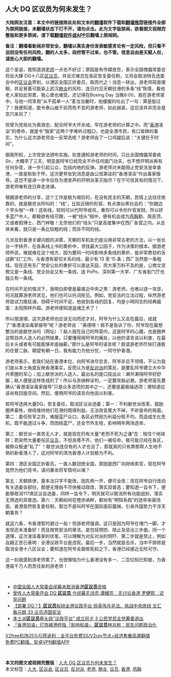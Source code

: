  <h2>人大 DQ 区议员为何未发生？</h2> <p class="notice"><b>大陆网友注意：本文中的链接除此处和文末的<a href="https://github.com/bannedbook/fanqiang" >翻墙</a>软件下载和<a href="https://github.com/killgcd/justmysocks/blob/master/README.md">翻墙推荐</a>链接外全部为禁网链接，未翻墙状态下打不开，请勿点击。此为文字版禁闻，欲看图文视频完整版和更多禁闻，请下载<a href="https://github.com/bannedbook/fanqiang">翻墙软件或APP</a>后翻墙上禁闻网。</p><p>备注：翻墙看新闻非常安全，翻墙以真实身份发表敏感言论有一定风险，但只看不说则没有任何风险，翻的人太多，政府管不过来，也不管。信息自由是天赋人权，请放心大胆的翻墙。</b></p>  <div class="entry">  <p>这个圣诞，我知道游<a href="https://www.bannedbook.org/bnews/tag/%e8%80%81%e5%b8%88/" class="st_tag internal_tag" rel="tag" title="标签 老师 下的日志">老师</a>一点也不好过；原因是有传媒放空，表示全国傀儡常委会将会大肆 DQ十八区<a href="https://www.bannedbook.org/bnews/tag/%E5%8C%BA%E8%AE%AE%E5%91%98/" class="st_tag internal_tag" rel="tag" title="标签 区议员 下的日志">区议员</a>，并且灾难式在各区恢复委任制，又将会取消特丑选委会中的<a href="https://www.bannedbook.org/bnews/tag/%E5%8C%BA%E8%AE%AE%E4%BC%9A/" class="st_tag internal_tag" rel="tag" title="标签 区议会 下的日志">区议会</a>界别，以港区全国正折委员，取而代之！消息一转出，游老师简直傻眼，并且冒着可能染上武汉<a href="https://www.bannedbook.org/bnews/tag/%e8%82%ba%e7%82%8e/" class="st_tag internal_tag" rel="tag" title="标签 肺炎 下的日志">肺炎</a>的风险，连日约见天朝驻港的多条“线”陈情，看他老人家如此劳累，我心里也难受。还记得在Boxing Day 当晚8:00，我在游老师家中，与他一同享用“从不孤单一人”麦当当餐时，他缓缓的吐出了一句：算是挺过了！我便知道，能令泰山崩于前而色不变的游老师，如此崩紧。这应该并非完全是空穴来风了！</p> <p>但曾为党局长为表效忠，配合阿爷大开杀戒，早在游老师的计算之中。而“<a href="https://www.bannedbook.org/bnews/tag/%e9%a6%99%e6%b8%af/" class="st_tag internal_tag" rel="tag" title="标签 香港 下的日志">香港</a>凌柒”的使命，就是令“独家”这两个字难听过粗口，也是全港市民，有口皆碑的事实，为什么这次游老师会一反常态呢？游老师齿了一口鸡腿后说：“关键在于时间”。</p> <p>据我所知，上次党安法颁布实施，钦差通知游老师的时间，只比全国傀儡常委痰 Sir，大概早了三天，明显是阿爷已经完全不作任何面门功夫，也不想开明派再有任何杂音，进一步引起公众，包括内地的反弹。游老师对未能阻止党安法宠幸香港，一直是耿耿于怀。这次更夸张到消息是由公信第柒的“香港凌柒”作出毒家报导。这岂不是进一步令仅存为港发声的开明派革灭贻尽？在宁可信其有的情况下，游老师唯有连日奔走进谏。</p> <p>根据游老师的分享，这个工作是极为艰巨的，在没有民主的天朝，民情上达往往依靠的，就是献世派所叫的：“线”，比较近磅的形容，有点类似黑社会的：“你跟边个字头咖”一样！这些线，轻则可以代阿爷收风，重则可以令你升官发财。所以好多蓝尸中人，都极欲有线可跟，一被“线头”相中，便有机会成为<a href="https://www.bannedbook.org/bnews/tag/%e9%b8%a1%e8%83%b8/" class="st_tag internal_tag" rel="tag" title="标签 鸡胸 下的日志">鸡胸</a>勤、周恶顶，又或者假博士、西门梓敬！无奈他们的“线头”只是高度集中在西厂各营之内。从总体来看，就只是一条比较粗的线；而非不同的线。</p>  <p>凡涉及到香港关键问题的决策，天朝的军机处仍是沿用非常古老的方法，以一张长台一字排开，在各条线上书的奏折中，寻找最大公因子，作为决策的根本。据游老师所说，难就难在这个地方，因为要同一时间影响多条线的奏折，是非常费劲的舌战群“红”工作。与香港有密切关系的线，最少有 13 至 15 条；西厂当然是一条粗线，现在还有东厂党安公处的奏折可以直达天庭，而大家万料不及的是，公商文坚橙又是一条线、党企协会又有一条线、连 PoPo、深圳第一大学、广东省衙门厅也独立有一条线。</p> <p>在时间不足的情况下，我明白即使是最接近中央之男：游老师，也难以逐一攻坚，何况就算游老师求见，他们也可以托词拒见。例如，党安法的立法过程，纵然游老师尝试力挽狂澜，但碍于时间不足，他收到各线的回复，均是小明同志的经典画面：太阳照样升超。游老师便知道返魂乏术了！</p> <p>所以按道理，这次游老师也应该无功而还才对，阿爷为什么又会在最后，成就了“香港凌柒毒家报导”呢？游老师说：“美德呀！我不是告诉了你，阿爷现在最想整治的是献世派吗（网址）？敌人就在自己的阵营内，这是阿爷的心魔，也是圈养这帮劲共人造人的必然结果，只要懂得用阿爷的痛处，以他的语言说以利害，在最后关头或者有可能能够斧底抽薪。”那什么是阿爷的语言呢？我请游老师尽快打通我的任督二脉，期望有朝一日，我有能力为他分忧，一同守护香港。</p> <p>游老师表示，若我们站在香港本位，向阿爷进尽忠言，阿爷非旦不领情，不认为我们是从本土角度反映香港事实，反而认为是<a href="https://www.bannedbook.org/bnews/tag/%E5%8F%8D%E5%AF%B9%E6%B4%BE/" class="st_tag internal_tag" rel="tag" title="标签 反对派 下的日志">反对派</a>的策反，是要乱阿爷建立大中华共荣圈的军心；加上献世派的人造人，最出名的是口技出众：濑共濑得阿爷好舒服；敌人便是这样炼成的了！所以与赤纳粹谈判，一定要攻敌必救。游老师首先要确认“香港凌柒毒家报导”只是众多选项的其中之一，还要是最极端选项；便知道应该尚有回旋空间。然后，便用阿爷的语言向他说以利害。</p>  <p>若阿爷选择大量DQ，恢复委任，取消区议会选委；第一：不利献世派改革，鼓励圈养畜牲，继续维持他们在港的既得利益，无法改变尾大不掉，不听皇命的局面。第二：委任败军之将，难服蓝尸众口，各区必然因为利益分赃不均，而造成生化危机，既不能透过斗争，而团结蓝尸，还会节外生枝，影响明年两场选举。</p> <p>第三：献世派一直苦无人才，就是现在仍有大量“老而不死为之谦”在：阻住个地球转；若突然大量委任区<a href="https://www.bannedbook.org/bnews/tag/%e8%ae%ae%e5%91%98/" class="st_tag internal_tag" rel="tag" title="标签 议员 下的日志">议员</a>，不但良莠不齐，他们一被任命，极可能已经在各区，被群众极速“私了” ！献世派连仅有的人才也没了，那就真的只有靠那帮人生地不熟的新香港人了，这对阿爷的清洗香港人计划极为不利。</p> <p>第四：港区全国正折委员，一直人数冠绝全国，原因是西厂向财阀卖官，现在阿爷竟然为他们背书，请问暴龙将军情何以堪？</p> <p>第五：天朝铁律，基本法只字不能改，因先例一开，便可全改；现在阿爷自行改动有关选委会部份，那便无理由不尽快推动政改，落实双普选；要知道一旨令下，便能够取消117席区议会选委，同样一旨令下，明天就可以取消所有功能组别，落实无筛选的双普选。第六：天朝如何在搅赤纳粹，都尚有“明知系假”的选举来装场面，香港竟然恢复委任制，那岂不是叫阿爷在国际面前露械，引来外国势力干涉天朝事务？</p>  <p>就这六条，令香港暂时避过一劫！但游老师强调，这只是因为阿爷在埋门一脚，才发现还未准备好！而且按党安法的章法，是包括预防、阻止及惩治三步曲，同一个道理，这次凌柒毒家的伏笔，可以理解为对反对派的恫吓、第二步就是禁止，例如㐂娥正苦已表明：全港议政平台是违宪。最后一步，当然就是击杀，当中不排除是取消全港十八区议会；要知道在阿爷全面练死权之下，香港已经接近无险可守。</p> <p>这一刻我感到游老师累了，也很懊恼为什么香港没有多一、二百位知已知彼，为香港虽千万人而吾往矣的游老师！</p> <p> </p> <ul class='op-related-articles' title='相关阅读'> <li><a href='https://www.bannedbook.org/bnews/baitai/20201227/1456078.html' target='_blank'>中国全国人大常委会闭幕未取消香港<b>区议员</b>资格</a></li> <li><a href='https://www.bannedbook.org/bnews/comments/20201227/1455603.html' target='_blank'>曾传人大常委开会 DQ <b>区议员</b> 今闭幕无消息 谭耀宗︰无讨论香港 罗健熙︰迟早问题</a></li> <li><a href='https://www.bannedbook.org/bnews/comments/20201226/1455467.html' target='_blank'>【部署 DQ？】<b>区议员</b>拟组全港议政平台 徐英伟斥非法、挑战中央底线 文汇轰元朗 33 议员违国安法</a></li> <li><a href='https://www.bannedbook.org/bnews/comments/20201225/1454931.html' target='_blank'>本土派<b>区议员</b>牵头组“议政平台” 成立前夕 3 公民党民主党筹委退出</a></li> <li><a href='https://www.bannedbook.org/bnews/headline/20201224/1454304.html' target='_blank'>「香港加油」灯饰被港府指「影响和谐」 <b>区议员</b>林兆彬：民生问题政治化</a></li> </ul> <p class="texttj"> <a href="https://github.com/bannedbook/fanqiang/wiki/V2ray%E6%9C%BA%E5%9C%BA" target="_blank">V2free机场25%引荐返利：全平台免费SS/V2ray节点+经济套餐高速翻墙</a><br/> <a href="https://github.com/bannedbook/fanqiang/wiki/%E7%A6%81%E9%97%BB%E7%BD%91%E5%AE%89%E5%8D%93%E7%BF%BB%E5%A2%99%E6%96%B0%E9%97%BBAPP" target="_blank">免费PC翻墙、安卓VPN翻墙APP</a></p><p> </p> <a name='sharetosocial'></a>       <div><b>本文的图文或视频完整版</b>：<a href='https://www.bannedbook.org/bnews/comments/20201230/1457371.html'>人大 DQ 区议员为何未发生？</a></div>  </div><!--END ENTRY--> <div class="postfooter"> <div>本文标签：<a href="https://www.bannedbook.org/bnews/tag/%E4%BA%BA%E5%A4%A7/" rel="tag">人大</a>, <a href="https://www.bannedbook.org/bnews/tag/%E5%8C%BA%E8%AE%AE%E4%BC%9A/" rel="tag">区议会</a>, <a href="https://www.bannedbook.org/bnews/tag/%E5%8C%BA%E8%AE%AE%E5%91%98/" rel="tag">区议员</a>, <a href="https://www.bannedbook.org/bnews/tag/%E5%8F%8D%E5%AF%B9%E6%B4%BE/" rel="tag">反对派</a>, <a href="https://www.bannedbook.org/bnews/tag/%e8%80%81%e5%b8%88/" rel="tag">老师</a>, <a href="https://www.bannedbook.org/bnews/tag/%e8%82%ba%e7%82%8e/" rel="tag">肺炎</a>, <a href="https://www.bannedbook.org/bnews/tag/%e8%ae%ae%e5%91%98/" rel="tag">议员</a>, <a href="https://www.bannedbook.org/bnews/tag/%e9%a6%99%e6%b8%af/" rel="tag">香港</a>, <a href="https://www.bannedbook.org/bnews/tag/%e9%b8%a1%e8%83%b8/" rel="tag">鸡胸</a></div>  </div><!--END POSTFOOTER--> 
